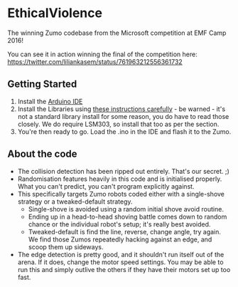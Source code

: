# EthicalViolence

The winning Zumo codebase from the Microsoft competition at EMF Camp 2016! 

You can see it in action winning the final of the competition here: https://twitter.com/liliankasem/status/761963212556361732

## Getting Started

1. Install the [Arduino IDE](https://www.arduino.cc/en/Main/Software)
2. Install the Libraries using [these instructions carefully](https://github.com/pololu/zumo-shield#software) - be warned - it's not a standard library install for some reason, you do have to read those closely. We do require LSM303, so install that too as per the section.
3. You're then ready to go. Load the .ino in the IDE and flash it to the Zumo.

## About the code

* The collision detection has been ripped out entirely. That's our secret. ;)
* Randomisation features heavily in this code and is initialised properly. What you can't predict, you can't program explicitly against.
* This specifically targets Zumo robots coded either with a single-shove strategy or a tweaked-default strategy.
  * Single-shove is avoided using a random initial shove avoid routine.
  * Ending up in a head-to-head shoving battle comes down to random chance or the individual robot's setup; it's really best avoided.
  * Tweaked-default is find the line, reverse, change angle, try again. We find those Zumos repeatedly hacking against an edge, and scoop them up sideways.
* The edge detection is pretty good, and it shouldn't run itself out of the arena. If it does, change the motor speed settings. You may be able to run this and simply outlive the others if they have their motors set up too fast.
